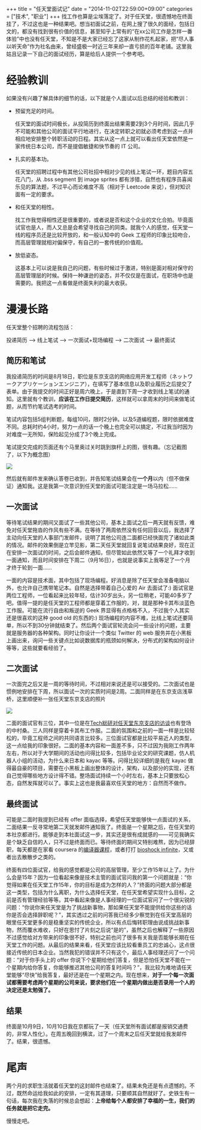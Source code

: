 +++
title = "任天堂面试记"
date = "2014-11-02T22:59:00+09:00"
categories = ["技术", "职业"]
+++
找工作也算是尘埃落定了。对于任天堂，很遗憾地在终面挂了，不过这也是一种结果吧。想当初面试之前，在网上搜了很久的面经，包括日文的，都没有找到很有价值的信息，甚至知乎上常有的“在xx公司工作是怎样一番体验”中也没有任天堂，不知是不是大家已经忘了这家从制作花札起家，把“尽人事以听天命”作为社名由来，曾经盛极一时近三年来却一直亏损的百年老铺。这里我姑且记录一下自己的面试经历，算是给后人提供一个参考吧。

<!--more-->

# 经验教训

如果没有兴趣了解具体的细节的话，以下就是个人面试以后总结的经验和教训：

- 预留充足的时间。

    任天堂的面试时间极长，从投简历到终面出结果需要2到3个月时间，因此几乎不可能和其他公司的面试平行地进行，在决定转职之初就必须考虑到这一点并相应地安排整个转职活动的日程。其实从这一点上就可以看出任天堂依然是一家传统日本公司，而不是提倡敏捷和快节奏的 IT 公司。

- 扎实的基本功。

    任天堂的招聘过程中有其他公司社招中相对少见的线上笔试一环，题目内容五花八门，从 .bss segment 到 image sprites 都有涉猎，自然也有程序员喜闻乐见的算法题，不过平心而论难度不高（相对于 Leetcode 来说），但对知识面有一定的要求。

- 和任天堂的相性。

    找工作我觉得相性还是很重要的，或者说是否和这个企业的文化合拍。毕竟面试官也是人，而人又总是会希望寻找自己的同类。就我个人的感觉，任天堂一线的程序员还是比较开放的，和一般认知中的 Geek 工程师的印象比较吻合，而高层管理就相对偏保守，有自己的一套传统的价值观。

- 放低姿态。

    这基本上可以说是我自己的问题，有些时候过于激进，特别是面对相对保守的高层管理层的时候。保持一种谦逊的姿态，并不仅仅是在面试，在职场中也是需要的。我把这一点看做是终面失利的最大收获。

# 漫漫长路

任天堂整个招聘的流程包括：

投递简历 --> 线上笔试 --> 一次面试+现场编程 --> 二次面试 --> 最终面试

## 简历和笔试

我投递简历的时间是8月18日，职位是东京支店的网络应用开发工程师（ネットワークアプリケーションエンジニア），在填写了基本信息以及职业履历之后提交了表单。由于我提交的时间正好是周六晚上，于是直到下周一才收到线上笔试的通知。这里就有个教训，**应该在工作日提交简历**，这样就可以拿周末的时间来做笔试题，从而节约笔试选考的时间。

笔试内容包括5组判断题，每组10问，限时2分钟。以及5道编程题，限时依据难度不同。总耗时约4小时，努力一点的话一个晚上也完全可以搞定，不过我当时因为对难度一无所知，保险起见分成了3个晚上完成。

笔试提交完成的页面还有个马里奥过关时跳到旗杆上的图，很有趣。（忘记截图了，以下为概念图）

![](/images/20141102/mario-catching-flag.jpg)

然后就有邮件发来确认答卷已收到，并告知笔试结果会在**一个月**以内（但不做保证）通知我。这是我第一次意识到任天堂的面试可能注定是一场马拉松……

## 一次面试

等待笔试结果的期间又面试了一些其他公司，基本上面试之后一两天就有反馈，难免对任天堂拖沓的作风有些不满。在等待了两周依然没有任何回音以后，我选择了主动向任天堂的人事部门发邮件，说明了其他公司连二面都已经快面完了诸如此类的情况。邮件的效果倒是立竿见影，第二天任天堂就回复说笔试结果良好，现在正在安排一次面试的时间，之后会邮件通知，但尽管如此依然又等了一个礼拜才收到一面通知，而且时间安排在下周二（9月16日），也就是说事实上我等足了一个月才终于轮到一面……

一面的内容是技术面，其中包括了现场编程。好消息是除了任天堂会准备电脑以外，也允许自己携带笔记本。自然是选择带着自己心爱的 Air 去面试了:) 面试官是两位工程师，一位看起来比较年轻，估计30岁出头，另一位稍老，可能40多岁了吧。值得一提的是任天堂的工程师都是穿着工作服的，对，就是那种卡其布淡蓝色工作服。可能在流行自由和叛逆的 Geek 界显得有点格格不入，不过我个人其实还是很喜欢的这种 good old 的东西的:) 现场编程的内容不难，比线上笔试还要简单，所以不到30分钟就结束了。然后两个面试官轮流会问一些设计的问题，主要就是服务器的各种架构。同时让你设计一个类似 Twitter 的 web 服务并在小黑板上画出来，询问一些关键点比如说数据库的瓶颈如何解决，分布式的架构如何设计等等，这些就要看经验了。

## 二次面试

一次面完之后又是一周的等待时间，不过相对来说还是可以接受的。二次面试也是惯例地安排在下周，所以面试一次的实质时间是2周。二面同样是在东京支店浅草桥，这里顺便补一张任天堂东京支店的照片

![](/images/20141102/nintendo-tokyo.jpg)

二面的面试官有三位，其中一位是在[Tech総研对任天堂东京支店的访谈](http://next.rikunabi.com/tech/docs/ct_s03600.jsp?p=002015)也有登场的中村桑。三人同样是穿着卡其布工作服。二面的氛围和之前的一面一样是比较轻松的，毕竟工程师之间的共同语言比较多。三位面试官都是比较平易近人的类型，这一点给我的印象很好。二面的基本内容和一面差不多，只不过因为我刚工作两年左右，所以对于大学期间的活动也问得比较多，包括毕业论文的研究课题，仿人机器人小组的活动，为什么来日本和 kayac 等等。问得比较详细的是我在 kayac 做得最自豪的项目，需要在小黑板上画出整体的设计，架构，以及部分的实现，还有自己觉得哪些地方设计得不错。整场面试持续一个小时左右，基本上只要放松心态，自然发挥就可以了。事实上这也是我最喜欢任天堂的地方：自然而不做作。

## 最终面试

可能是二面时我提到已经有 offer 面临选择，希望任天堂能够快一点面试的关系，二面结果一反寻常地第二天就发邮件通知我了。终面是一个星期之后，在任天堂的本社京都进行。能够走到本社面试这一步，其实还是很有成就感的——可见我确实是个缺乏自信的人，只不过是终面而已。等待终面的期间又特别难熬，因为已经辞职，每天都是在家看 coursera 的[编译器课程](https://class.coursera.org/compilers-004)，或者打打 [bioshock infinite](http://bioshock.wikia.com/wiki/Bioshock_Infinite)，又或者出去散散步之类的。

终面有四位面试官，给我的感觉都是公司的高层管理，至少工作15年以上了。为什么会是15年？因为一位看起来像是技术主管的面试官问我的第一个问题就是：“你觉得如果在任天堂工作15年，你的目标是成为怎样的人？”终面的问题大部分都是这一类型，包括为什么离职，为什么选择任天堂，在任天堂希望实现什么目标，之前是否有管理经验等等。其中看起来像是人事经理的一位面试官问了一个很尖锐的问题：“你说你来任天堂是为了挑战新事物，那如果任天堂不能提供给你这些的话你是否会选择辞职呢？”，其实透过之前的问答我已经多少察觉到在任天堂高层的眼里任天堂更多的是稳重坚实的传统企业，所以有点后悔转职理由说成挑战新事物，然而覆水难收，只好在思忖了片刻之后说“是的”，虽然之后也解释了一些原因不过感觉给对方带来的印象很不好，特别之前也问了很多有关我是否能够长期在任天堂工作的问题。从最后的结果来看，任天堂应该比较看重员工的忠诚心，这点很接近传统的日本企业。当然我犯的错误并不只有这个，最后人事经理还问了一个问题：“对于你手头上的 offer 你说下个星期给他们答复，但是恐怕任天堂不能在一个星期内给你答复，你能够推迟其他公司的答复时间吗？”，我比较为难地请任天堂能够“尽快”给我答复，最好还是在一个星期之内。现在想来，**对于一个每一次面试都需要考虑两个星期的公司来说，要求他们在一个星期内做出是否录用一个人的决定还是太勉强了。**

## 结果

终面是10月9日，10月10日我在京都玩了一天（任天堂所有面试都是报销交通费的，非常人性化）。在周五晚回到横滨，过了一个周末之后任天堂就给我发邮件了。结果，很遗憾。

# 尾声

两个月的求职生活就着任天堂的这封邮件也结束了。结果未免还是有点遗憾的。不过，既然命运给我如此的安排，一定有其道理，只要顺其自然就好了。史铁生有一句话，每次我在失落的时候总会想起：**上帝给每个人都安排了幸福的一生，我们的任务就是把它走完。**

慢慢走吧。
